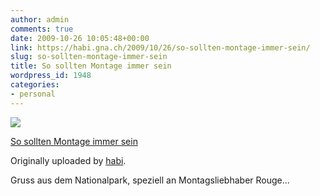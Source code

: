 ```yaml
---
author: admin
comments: true
date: 2009-10-26 10:05:48+00:00
link: https://habi.gna.ch/2009/10/26/so-sollten-montage-immer-sein/
slug: so-sollten-montage-immer-sein
title: So sollten Montage immer sein
wordpress_id: 1948
categories:
- personal
---
```


[![](http://farm3.static.flickr.com/2444/4045554961_465a0efa5e_m.jpg)](http://www.flickr.com/photos/habi/4045554961/)

[So sollten Montage immer sein](http://www.flickr.com/photos/habi/4045554961/)

Originally uploaded by [habi](http://www.flickr.com/people/habi/).

Gruss aus dem Nationalpark, speziell an Montagsliebhaber Rouge...

